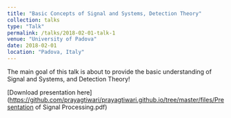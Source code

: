 ```yaml
---
title: "Basic Concepts of Signal and Systems, Detection Theory"
collection: talks
type: "Talk"
permalink: /talks/2018-02-01-talk-1
venue: "University of Padova"
date: 2018-02-01
location: "Padova, Italy"
---
```


The main goal of this talk is about to provide the basic understanding of Signal and Systems, and Detection Theory!

[Download presentation here](https://github.com/prayagtiwari/prayagtiwari.github.io/tree/master/files/Presentation of Signal Processing.pdf)
